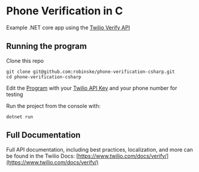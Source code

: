# Phone Verification in C

Example .NET core app using the [Twilio Verify API](https://www.twilio.com/docs/verify)

## Running the program

Clone this repo

```
git clone git@github.com:robinske/phone-verification-csharp.git
cd phone-verification-csharp
```

Edit the [Program](https://github.com/robinske/phone-verification-csharp/blob/master/Program.cs) with your [Twilio API Key](https://www.twilio.com/docs/verify/api#authentication) and your phone number for testing

Run the project from the console with: 

```
dotnet run
```

## Full Documentation

Full API documentation, including best practices, localization, and more can be found in the Twilio Docs: [https://www.twilio.com/docs/verify/](https://www.twilio.com/docs/verify/)
